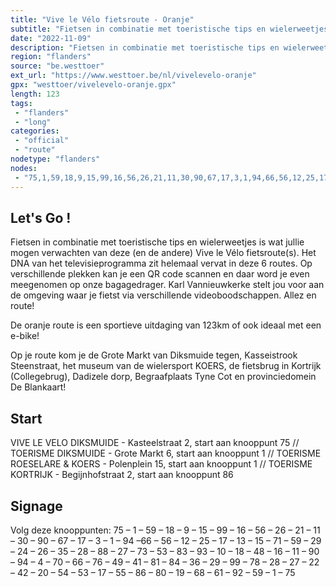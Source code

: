 ```yaml
---
title: "Vive le Vélo fietsroute - Oranje"
subtitle: "Fietsen in combinatie met toeristische tips en wielerweetjes is wat jullie mogen verwachten van deze (en de andere) Vive le Vélo fietsroute(s)"
date: "2022-11-09"
description: "Fietsen in combinatie met toeristische tips en wielerweetjes is wat jullie mogen verwachten van deze (en de andere) Vive le Vélo fietsroute(s)"
region: "flanders"
source: "be.westtoer"
ext_url: "https://www.westtoer.be/nl/vivelevelo-oranje"
gpx: "westtoer/vivelevelo-oranje.gpx"
length: 123
tags:
 - "flanders"
 - "long"
categories:
 - "official"
 - "route"
nodetype: "flanders"
nodes:
 - "75,1,59,18,9,15,99,16,56,26,21,11,30,90,67,17,3,1,94,66,56,12,25,17,13,15,71,59,29,24,26,35,28,88,27,73,53,83,93,10,18,48,16,11,90,94,4,70,66,76,49,41,81,84,36,29,99,78,28,27,22,42,20,54,53,17,55,86,80,19,68,61,92,59,1,75"
---
```


## Let's Go ! 

Fietsen in combinatie met toeristische tips en wielerweetjes is wat jullie mogen verwachten van deze (en de andere) Vive le Vélo fietsroute(s). Het DNA van het televisieprogramma zit helemaal vervat in deze 6 routes. Op verschillende plekken kan je een QR code scannen en daar word je even meegenomen op onze bagagedrager. Karl Vannieuwkerke stelt jou voor aan de omgeving waar je fietst via verschillende videoboodschappen. Allez en route!

De oranje route is een sportieve uitdaging van 123km of ook ideaal met een e-bike! 

Op je route kom je de Grote Markt van Diksmuide tegen, Kasseistrook Steenstraat, het museum van de wielersport KOERS, de fietsbrug in Kortrijk (Collegebrug), Dadizele dorp, Begraafplaats Tyne Cot en provinciedomein De Blankaart!

## Start

VIVE LE VELO DIKSMUIDE - Kasteelstraat 2, start aan knooppunt 75 // TOERISME DIKSMUIDE - Grote Markt 6, start aan knooppunt 1 // TOERISME ROESELARE & KOERS - Polenplein 15, start aan knooppunt 1 // TOERISME KORTRIJK - Begijnhofstraat 2, start aan knooppunt 86

## Signage

Volg deze knooppunten: 75 – 1 – 59 – 18 – 9 – 15 – 99 – 16 – 56 – 26 – 21 – 11 – 30 – 90 – 67 – 17 – 3 – 1 – 94 –66 – 56 – 12 – 25 – 17 – 13 – 15 – 71 – 59 – 29 – 24 – 26 – 35 – 28 – 88 – 27 – 73 – 53 – 83 – 93 – 10 – 18 – 48 – 16 – 11 – 90 – 94 – 4 – 70 – 66 – 76 – 49 – 41 – 81 – 84 – 36 – 29 – 99 – 78 – 28 – 27 – 22 – 42 – 20 – 54 – 53 – 17 – 55 – 86 – 80 – 19 – 68 – 61 – 92 – 59 – 1 – 75
